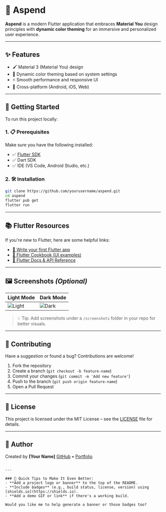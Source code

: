 # 🎨 Aspend

**Aspend** is a modern Flutter application that embraces **Material You** design principles with **dynamic color theming** for an immersive and personalized user experience.

---

## ✨ Features

- 🖌️ Material 3 (Material You) design
- 🎨 Dynamic color theming based on system settings
- ⚡ Smooth performance and responsive UI
- 📱 Cross-platform (Android, iOS, Web)

---

## 🚀 Getting Started

To run this project locally:

### 1. 📋 Prerequisites

Make sure you have the following installed:

- ✅ [Flutter SDK](https://docs.flutter.dev/get-started/install)
- ✅ Dart SDK
- ✅ IDE (VS Code, Android Studio, etc.)

### 2. 🛠 Installation

```bash
git clone https://github.com/yourusername/aspend.git
cd aspend
flutter pub get
flutter run
````

---

## 📚 Flutter Resources

If you're new to Flutter, here are some helpful links:

* [🧪 Write your first Flutter app](https://docs.flutter.dev/get-started/codelab)
* [🍳 Flutter Cookbook (UI examples)](https://docs.flutter.dev/cookbook)
* [📖 Flutter Docs & API Reference](https://docs.flutter.dev/)

---

## 🖼️ Screenshots *(Optional)*

| Light Mode                        | Dark Mode                       |
| --------------------------------- | ------------------------------- |
| ![Light](./screenshots/light.png) | ![Dark](./screenshots/dark.png) |

> 💡 Tip: Add screenshots under a `/screenshots` folder in your repo for better visuals.

---

## 🤝 Contributing

Have a suggestion or found a bug? Contributions are welcome!

1. Fork the repository
2. Create a branch (`git checkout -b feature-name`)
3. Commit your changes (`git commit -m 'Add new feature'`)
4. Push to the branch (`git push origin feature-name`)
5. Open a Pull Request

---

## 📄 License

This project is licensed under the MIT License – see the [LICENSE](LICENSE) file for details.

---

## 👤 Author

Created by **\[Your Name]**
[GitHub](https://github.com/yourusername) • [Portfolio](https://yourwebsite.com)

```

---

### 🔧 Quick Tips to Make It Even Better:
- **Add a project logo or banner** to the top of the README.
- **Include badges** (e.g., build status, license, version) using [shields.io](https://shields.io).
- **Add a demo GIF or link** if there's a working build.

Would you like me to help generate a banner or those badges too?
```

